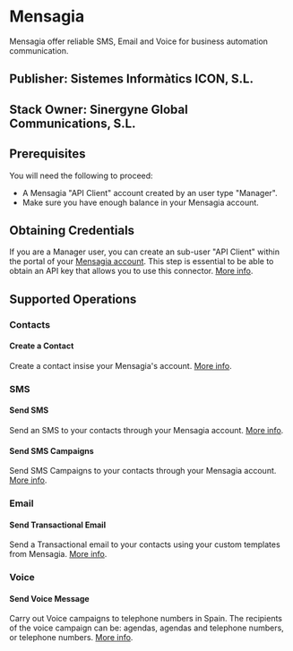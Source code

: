 # Mensagia
Mensagia offer reliable SMS, Email and Voice for business automation communication.

## Publisher: Sistemes Informàtics ICON, S.L.

## Stack Owner: Sinergyne Global Communications, S.L.

## Prerequisites
You will need the following to proceed:
* A Mensagia "API Client" account created by an user type "Manager".
* Make sure you have enough balance in your Mensagia account.

## Obtaining Credentials
If you are a Manager user, you can create an sub-user "API Client" within the portal of your [Mensagia account](https://mensagia.com/dashboard). This step is essential to be able to obtain an API key that allows you to use this connector. [More info](https://mensagia.com/docs/tipos-de-usuarios/1039).

## Supported Operations

### Contacts

#### Create a Contact
Create a contact insise your Mensagia's account. [More info](https://api.mensagia.com/docs/v1#contactos-crear-un-contacto).

### SMS

#### Send SMS
Send an SMS to your contacts through your Mensagia account. [More info](https://api.mensagia.com/docs/v1#envios-sms-envio-simple).

#### Send SMS Campaigns
Send SMS Campaigns to your contacts through your Mensagia account. [More info](https://api.mensagia.com/docs/v1#envios-sms-envio-masivo-campanas).

### Email

#### Send Transactional Email
Send a Transactional email to your contacts using your custom templates from Mensagia. [More info](https://api.mensagia.com/docs/v1#email-envio-simple-transactional).

### Voice

#### Send Voice Message
Carry out Voice campaigns to telephone numbers in Spain. The recipients of the voice campaign can be: agendas, agendas and telephone numbers, or telephone numbers. [More info](https://api.mensagia.com/docs/v1#voz-campanas-de-voz).
